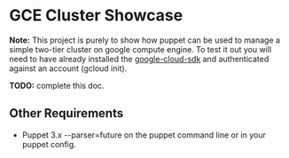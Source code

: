 # GCE Cluster Showcase

**Note:** This project is purely to show how puppet can be used to manage a simple two-tier cluster on google compute engine.  To test it out you will need to have already installed the [google-cloud-sdk](https://cloud.google.com/sdk) and authenticated against an account (gcloud init).

**TODO:** complete this doc.

## Other Requirements
* Puppet 3.x
--parser=future on the puppet command line or in your puppet config.
